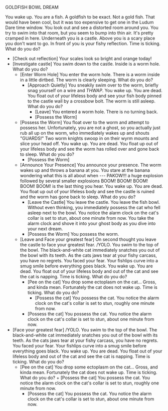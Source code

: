 GOLDFISH BOWL DREAM

You wake up. You are a fish. A goldfish to be exact. Not a gold fish. That would have been cool, but it was too expensive to get one in the Ludum Dare time window. 
You look out and see a distorted room around you. You try to swim into that room, but you seem to bump into thin air. It's pretty cramped in here. Underneath you is a castle. Above you is a scary place you don't want to go. In front of you is your fishy reflection. Time is ticking. What do you do?
	

+ [Check out reflection]
	Your scales look so bright and orange today!
+ [Investigate castle]
	You swim down to the castle. Inside is a worm hole. What do you do?
	+ [Enter Worm Hole]
		You enter the worm hole. There is a worm inside in a little dirtbed. The worm is clearly sleeping. What do you do?
		+ [Approach Quietly]
			You sneakily swim over to the worm, briefly snag yourself on a wire and *THWAP*. You wake up. You are dead. You float out of your lifeless body and see your fish body pinned to the castle wall by a crossbow bolt. The worm is still asleep. What do you do?
			+ [Leave]
				You entered a worm hole. There is no turning back. 
			+ [Possess the Worm]			
	+ [Possess the Worm]
		You float over to the worm and attempt to possess her. Unfortunately, you are not a ghost, so you actually just rub all up on the worm, who immediately wakes up and shouts "GUARDS!" Two worm knights swoop in on their wyrm mounts and slice your head off. You wake up. You are dead. You float up out of your lifeless body and see the worm has rolled over and gone back to sleep. What do you do?
		+ [Possess the Worm]
	+ [Announce Your Presence]
		You announce your presence. The worm wakes up and throws a banana at you. You stare at the banana wondering what this is all about when --- PAKOW!!! a huge explosion followed by several smaller explosions BOOM! BOOM! BOOM! BOOM! BOOM! is the last thing you hear. You wake up. You are dead. You float up out of your lifeless body and see the castle is ruined and the worm has gone back to sleep. What do you do?
		+ [Leave the Castle]
			You leave the castle. You leave the fish bowl. Without even thinking, you immediately possess the cat who fell asleep next to the bowl. You notice the alarm clock on the cat's collar is set to stun, about one minute from now. You take the alarm clock and shove it into your ghost body as you dive into your next dream.
		+ [Possess the Worm]
			You possess the worm.
	+ [Leave and Face your greatest fear]
		On second thought you leave the castle to face your greatest fear.
		/YOLO. You swim to the top of the bowl. The black-and-white cat immediately snatches you out of the bowl with its teeth. As the cats jaws tear at your fishy carcass, you have no regrets. You faced your fear. Your fishlips curve into a smug smile before everything goes black. You wake up. You are dead. You float out of your lifeless body and out of the cat and see the cat is napping. Time is ticking. What do you do?
		+ [Pee on the cat]
			You drop some ectoplasm on the cat... Gross, and kinda mean. Fortunately the cat does not wake up. Time is ticking. What do you do?
			+ [Possess the cat]
				You possess the cat. You notice the alarm clock on the cat's collar is set to stun, roughly one minute from now.
		+ [Possess the cat]
				You possess the cat. You notice the alarm clock on the cat's collar is set to stun, about one minute from now.
+ [Face your greatest fear]
		/YOLO. You swim to the top of the bowl. The black-and-white cat immediately snatches you out of the bowl with its teeth. As the cats jaws tear at your fishy carcass, you have no regrets. You faced your fear. Your fishlips curve into a smug smile before everything goes black. You wake up. You are dead. You float out of your lifeless body and out of the cat and see the cat is napping. Time is ticking. What do you do?
	+ [Pee on the cat]
		You drop some ectoplasm on the cat... Gross, and kinda mean. Fortunately the cat does not wake up. Time is ticking. What do you do?
			+ [Possess the cat]
				You possess the cat. You notice the alarm clock on the cat's collar is set to stun, roughly one minute from now.
		+ [Possess the cat]
				You possess the cat. You notice the alarm clock on the cat's collar is set to stun, about one minute from now.
